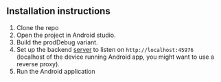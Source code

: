 ## Installation instructions
1. Clone the repo
2. Open the project in Android studio.
3. Build the prodDebug variant.
4. Set up the backend [server](http://github.com/cigneve/kivi) to listen on `http://localhost:45976` (localhost of the device running Android app, you might want to use a reverse proxy).
5. Run the Android application
